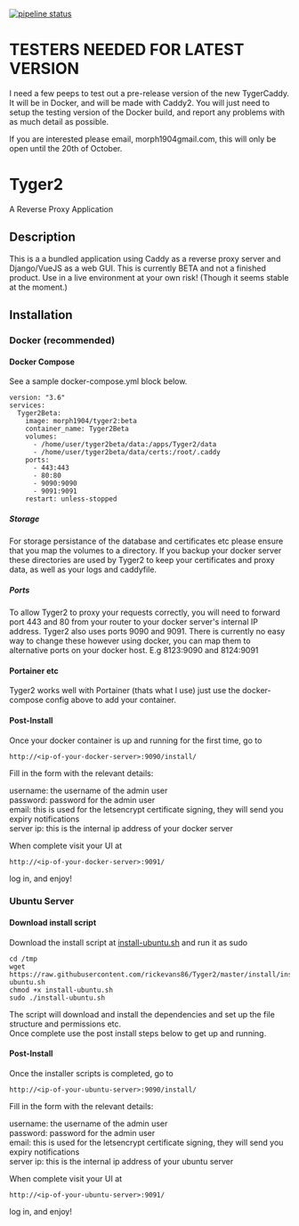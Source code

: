 [![pipeline status](https://gitlab.bytesense.biz/morph1904/Tyger2/badges/master/pipeline.svg)](https://gitlab.bytesense.biz/morph1904/Tyger2/commits/master)
# TESTERS NEEDED FOR LATEST VERSION
I need a few peeps to test out a pre-release version of the new TygerCaddy. It will be in Docker, and will be made with Caddy2. You will just need to setup the testing version of the Docker build, and report any problems with as much detail as possible. 

If you are interested please email, morph1904<at>gmail.com, this will only be open until the 20th of October. 

# Tyger2
A Reverse Proxy Application 

## Description
This is a a bundled application using Caddy as a reverse proxy server and Django/VueJS as a web GUI. This is currently BETA and not a finished product. Use in a live environment at your own risk! (Though it seems stable at the moment.)

## Installation
### Docker (recommended)
#### Docker Compose
See a sample docker-compose.yml block below. 
```
version: "3.6"                                                                                                          
services: 
  Tyger2Beta:
    image: morph1904/tyger2:beta
    container_name: Tyger2Beta
    volumes:
      - /home/user/tyger2beta/data:/apps/Tyger2/data
      - /home/user/tyger2beta/data/certs:/root/.caddy
    ports:
      - 443:443
      - 80:80
      - 9090:9090
      - 9091:9091
    restart: unless-stopped
```
##### Storage
For storage persistance of the database and certificates etc please ensure that you map the volumes to a directory. If you backup your docker server these directories are used by Tyger2 to keep your certificates and proxy data, as well as your logs and caddyfile. 

##### Ports
To allow Tyger2 to proxy your requests correctly, you will need to forward port 443 and 80 from your router to your docker server's internal IP address. Tyger2 also uses ports 9090 and 9091. There is currently no easy way to change these however using docker, you can map them to alternative ports on your docker host. E.g 8123:9090 and 8124:9091

#### Portainer etc
Tyger2 works well with Portainer (thats what I use) just use the docker-compose config above to add your container. 

#### Post-Install
Once your docker container is up and running for the first time, go to 
```
http://<ip-of-your-docker-server>:9090/install/ 
```
Fill in the form with the relevant details:

username: the username of the admin user  
password: password for the admin user  
email: this is used for the letsencrypt certificate signing, they will send you expiry notifications  
server ip: this is the internal ip address of your docker server  

When complete visit your UI at
```
http://<ip-of-your-docker-server>:9091/
```
log in, and enjoy!
### Ubuntu Server
#### Download install script
Download the install script at [install-ubuntu.sh](https://raw.githubusercontent.com/morph1904/Tyger2/master/install/install-ubuntu.sh) and run it as sudo
```
cd /tmp  
wget https://raw.githubusercontent.com/rickevans86/Tyger2/master/install/install-ubuntu.sh  
chmod +x install-ubuntu.sh
sudo ./install-ubuntu.sh  

```
The script will download and install the dependencies and set up the file structure and permissions etc.  
Once complete use the post install steps below to get up and running.  

#### Post-Install
Once the installer scripts is completed, go to 
```
http://<ip-of-your-ubuntu-server>:9090/install/ 
```
Fill in the form with the relevant details:

username: the username of the admin user  
password: password for the admin user  
email: this is used for the letsencrypt certificate signing, they will send you expiry notifications  
server ip: this is the internal ip address of your ubuntu server  

When complete visit your UI at
```
http://<ip-of-your-ubuntu-server>:9091/
```
log in, and enjoy!
